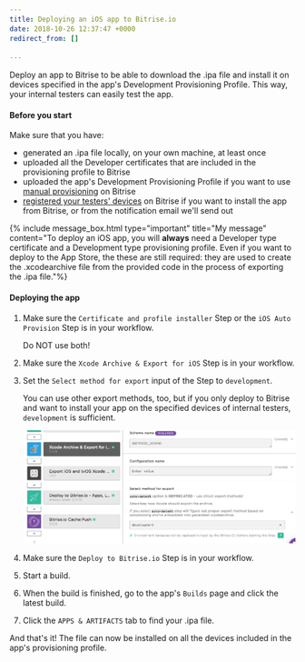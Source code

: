 ```yaml
---
title: Deploying an iOS app to Bitrise.io
date: 2018-10-26 12:37:47 +0000
redirect_from: []

---
```

Deploy an app to Bitrise to be able to download the .ipa file and install it on devices specified in the app's Development Provisioning Profile. This way, your internal testers can easily test the app.

#### Before you start

Make sure that you have:

* generated an .ipa file locally, on your own machine, at least once
* uploaded all the Developer certificates that are included in the provisioning profile to Bitrise
* uploaded the app's Development Provisioning Profile if you want to use [manual provisioning](/code-signing/ios-code-signing/ios-manual-provisioning/) on Bitrise
* [registered your testers' devices](/testing/registering-a-test-device/) on Bitrise if you want to install the app from Bitrise, or from the notification email we'll send out

{% include message_box.html type="important" title="My message" content="To deploy an iOS app, you will **always** need a Developer type certificate and a Development type provisioning profile. Even if you want to deploy to the App Store, the these are still required: they are used to create the .xcodearchive file from the provided code in the process of exporting the .ipa file."%}

#### Deploying the app

1. Make sure the `Certificate and profile installer` Step or the `iOS Auto Provision` Step is in your workflow.

   Do NOT use both!
2. Make sure the `Xcode Archive & Export for iOS` Step is in your workflow.
3. Set the `Select method for export` input of the Step to `development`.

   You can use other export methods, too, but if you only deploy to Bitrise and want to install your app on the specified devices of internal testers, `development` is sufficient.

   ![](/img/code-signing/ios-code-signing/xcode-archive-export-method.png)
4. Make sure the `Deploy to Bitrise.io` Step is in your workflow.
5. Start a build.
6. When the build is finished, go to the app's `Builds` page and click the latest build.
7. Click the `APPS & ARTIFACTS` tab to find your .ipa file.

And that's it! The file can now be installed on all the devices included in the app's provisioning profile.